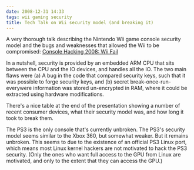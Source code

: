 ```yaml
---
date: 2008-12-31 14:33
tags: wii gaming security
title: Tech Talk on Wii security model (and breaking it)
---
```


A very thorough talk describing the Nintendo Wii game console security model
and the bugs and weaknesses that allowed the Wii to be compromised:
[Console Hacking 2008: Wii Fail](http://events.ccc.de/congress/2008/Fahrplan/events/2799.en.html)

In a nutshell, security is provided by an embedded ARM CPU that sits between the
CPU and the IO devices, and handles all the IO. The two main flaws were (a) A
bug in the code that compared security keys, such that it was possible to
forge security keys, and (b) secret break-once-run-everywere information was
stored un-encrypted in RAM, where it could be extracted using hardware
modifications.

There's a nice table at the end of the presentation showing a
number of recent consumer devices, what their security model was, and how long
it took to break them.

The PS3 is the only console that's currently unbroken.
The PS3's security model seems similar to the Xbox 360, but somewhat weaker.
But it remains unbroken. This seems to due to the existence of an official PS3
Linux port, which means most Linux kernel hackers are not motivated to hack
the PS3 security. (Only the ones who want full access to the GPU from Linux
are motivated, and only to the extent that they can access the GPU.)
